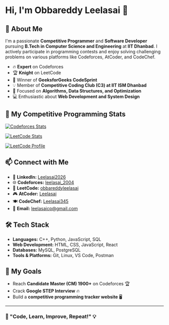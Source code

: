 # Hi, I'm Obbareddy Leelasai 👋

## 🚀 About Me
I'm a passionate **Competitive Programmer** and **Software Developer** pursuing **B.Tech in Computer Science and Engineering** at **IIT Dhanbad**. I actively participate in programming contests and enjoy solving challenging problems on various platforms like Codeforces, AtCoder, and CodeChef.

- 🔥 **Expert** on Codeforces
- 🏆 **Knight** on LeetCode
- 🎯 Winner of **GeeksforGeeks CodeSprint**
- 💡 Member of **Competitive Coding Club (C3) at IIT ISM Dhanbad**
- 🔬 Focused on **Algorithms, Data Structures, and Optimization**
- 💻 Enthusiastic about **Web Development and System Design**

## 🌟 My Competitive Programming Stats
[![Codeforces Stats](https://codeforces-readme-stats.vercel.app/api/card?username=leelasai_2004&theme=github_dark&disable_animations=false&show_icons=true&force_username=true)](https://codeforces.com/profile/leelasai_2004)

[![LeetCode Stats](https://leetcard.jacoblin.cool/obbareddyleelasai?theme=dark&font=Karma&ext=heatmap&site=leetcode)](https://leetcode.com/obbareddyleelasai)

[![LeetCode Profile](https://leetcard.jacoblin.cool/obbareddyleelasai?theme=dark&font=Karma&ext=contest,rating,activity)](https://leetcode.com/obbareddyleelasai)

## 📫 Connect with Me
- 🔗 **LinkedIn:** [Leelasai2026](https://www.linkedin.com/in/Leelasai2026)
- 🌐 **Codeforces:** [leelasai_2004](https://codeforces.com/profile/leelasai_2004)
- 🏅 **LeetCode:** [obbareddyleelasai](https://leetcode.com/obbareddyleelasai)
- 🎮 **AtCoder:** [Leelasai](https://atcoder.jp/users/Leelasai)
- 🍽 **CodeChef:** [Leelasai345](https://www.codechef.com/users/Leelasai345)
- 📧 **Email:** leelasaicp@gmail.com

## 🛠️ Tech Stack
- **Languages:** C++, Python, JavaScript, SQL
- **Web Development:** HTML, CSS, JavaScript, React
- **Databases:** MySQL, PostgreSQL
- **Tools & Platforms:** Git, Linux, VS Code, Postman

## 📌 My Goals
- Reach **Candidate Master (CM) 1900+** on Codeforces 🏆
- Crack **Google STEP Interview** 🔥
- Build a **competitive programming tracker website** 🖥️

---

### 🚀 "Code, Learn, Improve, Repeat!" 💡


